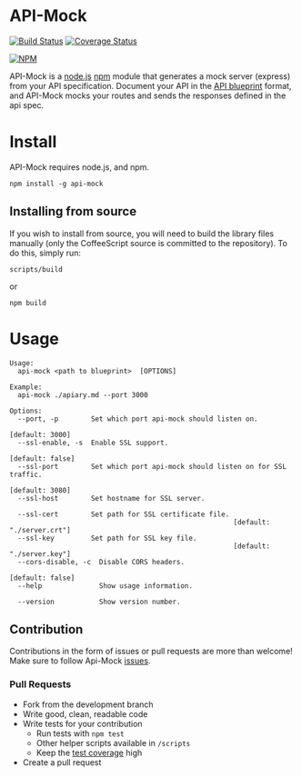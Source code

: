 # API-Mock 

[![Build Status](https://travis-ci.org/localmed/api-mock.png?branch=master)](https://travis-ci.org/localmed/api-mock)
[![Coverage Status](https://img.shields.io/coveralls/localmed/api-mock.svg)](https://coveralls.io/r/localmed/api-mock?branch=master)

[![NPM](https://nodei.co/npm/api-mock.png?downloads=true)](https://nodei.co/npm/api-mock/)

API-Mock is a [node.js](http://nodejs.org/) [npm](https://npmjs.org/) module that generates a mock server (express) from your API specification. Document your API in the [API blueprint](http://apiblueprint.org/) format, and API-Mock mocks your routes and sends the responses defined in the api spec.

# Install

API-Mock requires node.js, and npm.

    npm install -g api-mock

## Installing from source

If you wish to install from source, you will need to build the library files manually (only the CoffeeScript source is committed to the repository). To do this, simply run:

    scripts/build

or 
    
    npm build

# Usage

    Usage:
      api-mock <path to blueprint>  [OPTIONS]
    
    Example:
      api-mock ./apiary.md --port 3000
    
    Options:
      --port, -p        Set which port api-mock should listen on.
                                                                     [default: 3000]
      --ssl-enable, -s  Enable SSL support.
                                                                    [default: false]
      --ssl-port        Set which port api-mock should listen on for SSL traffic.
                                                                     [default: 3080]
      --ssl-host        Set hostname for SSL server.

      --ssl-cert        Set path for SSL certificate file.
                                                           [default: "./server.crt"]
      --ssl-key         Set path for SSL key file.
                                                           [default: "./server.key"]
      --cors-disable, -c  Disable CORS headers.
                                                                    [default: false]
      --help              Show usage information.

      --version           Show version number.


## Contribution
Contributions in the form of issues or pull requests are more than welcome! Make sure to follow Api-Mock [issues].

### Pull Requests

- Fork from the development branch
- Write good, clean, readable code
- Write tests for your contribution
    + Run tests with `npm test`
    + Other helper scripts available in `/scripts`
    + Keep the [test coverage] high
- Create a pull request

[test coverage]: https://coveralls.io/r/localmed/api-mock?branch=master
[issues]: https://github.com/localmed/api-mock/issues?state=open
